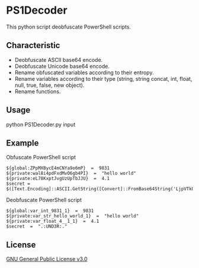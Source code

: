 
# PS1Decoder
This python script deobfuscate PowerShell scripts.

## Characteristic
- Deobfuscate ASCII base64 encode.
- Deobfuscate Unicode base64 encode.
- Rename obfuscated variables according to their entropy.
- Rename variables according to their type (string, string concat, int, float, null, true, false, new object).
- Rename functions.

## Usage
python PS1Decoder.py input

## Example
Obfuscate PowerShell script

    ${global:ZPpMXBycE4mCNYa9o6mP}  =  9831
    ${private:wal8i4pdFxdMvO6gb4PI}  =  "hello world"
    ${private:eL78KxptJvgUzUpTbJJU}  =  4.1
    $secret = $([Text.Encoding]::ASCII.GetString([Convert]::FromBase64String('LjpVTkQzUjou')))

Deobfuscate PowerShell script

    ${global:var_int_9831_1}  =  9831
    ${private:var_str_hello_world_1}  =  "hello world"
    ${private:var_float_4__1_1}  =  4.1
    $secret  =  ".:UND3R:."

## License
[GNU General Public License v3.0](https://raw.githubusercontent.com/victorgutierrez92/PS1Decoder/master/LICENSE)